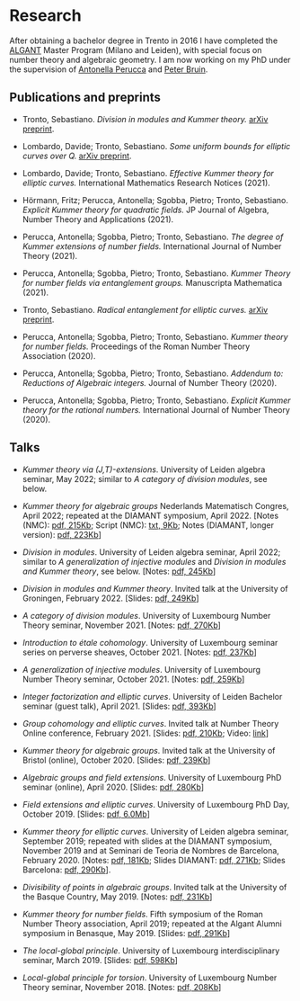 # Research

After obtaining a bachelor degree in Trento in 2016 I have completed the
[ALGANT](https://algant.eu) Master Program (Milano and Leiden), with special
focus on number theory and algebraic geometry. I am now working on my PhD
under the supervision of [Antonella Perucca](http://antonellaperucca.net) and
[Peter Bruin](https://www.math.leidenuniv.nl/~pbruin).

## Publications and preprints

* Tronto, Sebastiano.
  *Division in modules and Kummer theory.*
  [arXiv preprint](https://arxiv.org/abs/2111.14363).

* Lombardo, Davide; Tronto, Sebastiano.
  *Some uniform bounds for elliptic curves over Q.*
  [arXiv preprint](https://arxiv.org/abs/2106.09950v1).

* Lombardo, Davide; Tronto, Sebastiano.
  *Effective Kummer theory for elliptic curves.*
  International Mathematics Research Notices (2021).

* Hörmann, Fritz; Perucca, Antonella; Sgobba, Pietro; Tronto, Sebastiano.
  *Explicit Kummer theory for quadratic fields.*
  JP Journal of Algebra, Number Theory and Applications (2021).

* Perucca, Antonella; Sgobba, Pietro; Tronto, Sebastiano.
  *The degree of Kummer extensions of number fields.*
  International Journal of Number Theory (2021).

* Perucca, Antonella; Sgobba, Pietro; Tronto, Sebastiano.
  *Kummer Theory for number fields via entanglement groups.*
  Manuscripta Mathematica (2021).

* Tronto, Sebastiano.
  *Radical entanglement for elliptic curves.*
  [arXiv preprint](https://arxiv.org/abs/2009.08298).

* Perucca, Antonella; Sgobba, Pietro; Tronto, Sebastiano.
  *Kummer theory for number fields.*
  Proceedings of the Roman Number Theory Association (2020).

* Perucca, Antonella; Sgobba, Pietro; Tronto, Sebastiano.
  *Addendum to: Reductions of Algebraic integers.*
  Journal of Number Theory (2020).

* Perucca, Antonella; Sgobba, Pietro; Tronto, Sebastiano.
  *Explicit Kummer theory for the rational numbers.*
  International Journal of Number Theory (2020).

## Talks

* *Kummer theory via (J,T)-extensions*.
  University of Leiden algebra seminar, May 2022;
  similar to *A category of division modules*, see below.

* *Kummer theory for algebraic groups*
  Nederlands Matematisch Congres, April 2022;
  repeated at the DIAMANT symposium, April 2022.
  [Notes (NMC): [pdf, 215Kb](slides-kummer-kwg.pdf);
   Script (NMC): [txt, 9Kb](script-kummer-kwg.txt);
   Notes (DIAMANT, longer version): [pdf, 223Kb](slides-kummer-diamant.pdf)]

* *Division in modules*.
  University of Leiden algebra seminar, April 2022;
  similar to *A generalization of injective modules* and
  *Division in modules and Kummer theory*, see below.
  [Notes: [pdf, 245Kb](division-leiden.pdf)]

* *Division in modules and Kummer theory*.
  Invited talk at the University of Groningen, February 2022.
  [Slides: [pdf, 249Kb](division-groningen.pdf)]

* *A category of division modules*.
  University of Luxembourg Number Theory seminar, November 2021.
  [Notes: [pdf, 270Kb](notes-division-modules.pdf)]

* *Introduction to étale cohomology*.
  University of Luxembourg seminar series on perverse sheaves, October 2021.
  [Notes: [pdf, 237Kb](notes-etale.pdf)]

* *A generalization of injective modules*.
  University of Luxembourg Number Theory seminar, October 2021.
  [Notes: [pdf, 259Kb](notes-injectivity.pdf)]

* *Integer factorization and elliptic curves*.
  University of Leiden Bachelor seminar (guest talk), April 2021.
  [Slides: [pdf, 393Kb](slides-ecm.pdf)]

* *Group cohomology and elliptic curves*.
  Invited talk at Number Theory Online conference, February 2021.
  [Slides: [pdf, 210Kb](slides-groupcohomec.pdf);
   Video: [link](https://vimeo.com/526814236/1a640285c0?embedded=true&source=video_title&owner=47245911)]

* *Kummer theory for algebraic groups*.
  Invited talk at the University of Bristol (online), October 2020.
  [Slides: [pdf, 239Kb](slides-tronto-bristol.pdf)]

* *Algebraic groups and field extensions*.
  University of Luxembourg PhD seminar (online), April 2020.
  [Slides: [pdf, 280Kb](slides-alggroupsfieldext.pdf)]

* *Field extensions and elliptic curves*.
  University of Luxembourg PhD Day, October 2019.
  [Slides: [pdf, 6.0Mb](slides-fieldextec.pdf)]

* *Kummer theory for elliptic curves*.
  University of Leiden algebra seminar, September 2019;
  repeated with slides at the DIAMANT symposium, November 2019 and
  at Seminari de Teoria de Nombres de Barcelona, February 2020.
  [Notes: [pdf, 181Kb](notes-kummerec.pdf);
   Slides DIAMANT: [pdf, 271Kb](slides-kummec-diamant.pdf);
   Slides Barcelona: [pdf, 290Kb](slides-kummec-barcelona.pdf)].

* *Divisibility of points in algebraic groups*.
  Invited talk at the University of the Basque Country, May 2019.
  [Notes: [pdf, 231Kb](notes-bilbao.pdf)]

* *Kummer theory for number fields*.
  Fifth symposium of the Roman Number Theory association, April 2019;
  repeated at the Algant Alumni symposium in Benasque, May 2019.
  [Slides: [pdf, 291Kb](slides-kummerdegrees.pdf)]

* *The local-global principle*.
  University of Luxembourg interdisciplinary seminar, March 2019.
  [Slides: [pdf, 598Kb](slides-local-global.pdf)]

* *Local-global principle for torsion*.
  University of Luxembourg Number Theory seminar, November 2018.
  [Notes: [pdf, 208Kb](notes-katz.pdf)]
